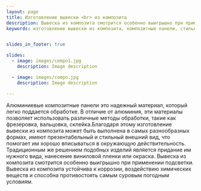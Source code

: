 ```yaml
---
layout: page
title: Изготовление вывески <br> из композита
description: Вывеска из композита смотрится особенно выигрышно при применении подсветки. Вывеска из композита устойчива к коррозии. Это надежный материал, который легко поддается обработке.
keywords: изготовление вывески из композита, композитные панели, стильный фасад, изготовление наружной рекламы, печать на ПВХ.


slides_in_footer: true

slides:
  - image: images/compo1.jpg
    description: Image description

  - image: images/compo.jpg
    description: Image description

---
```


 Алюминиевые композитные панели это надежный материал, который легко поддается обработке. В отличие от алюминия, эти материалы позволяет использовать различные методы обработки, такие как фрезеровка, вальцовка, склейка.Благодаря этому изготовление вывески из композита может быть выполнена в самых разнообразных формах, имеют презентабельный и стильный внешний вид, что помогает им хорошо вписываться в окружающую действительность. Традиционным же решением подобных изделий является придание им нужного вида, нанесение виниловой пленки или окраска. Вывеска из композита смотрится особенно выигрышно при применении подсветки. Вывеска из композита устойчива к коррозии, воздействию химических веществ и способна противостоять самым суровым погодным условиям.
